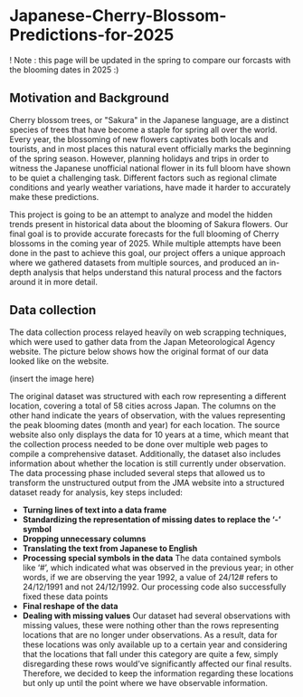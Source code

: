 # Japanese-Cherry-Blossom-Predictions-for-2025

! Note : this page will be updated in the spring to compare our forcasts with the blooming dates in 2025 :) 

## Motivation and Background

Cherry blossom trees, or "Sakura" in the Japanese language, are a distinct species of trees that have become a staple for spring all over the world. Every year, the blossoming of new flowers captivates both locals and tourists, and in most places this natural event officially marks the beginning of the spring season. However, planning holidays and trips in order to witness the Japanese unofficial national flower in its full bloom have shown to be quiet a challenging task. Different factors such as regional climate conditions and yearly weather variations, have made it harder to accurately make these predictions. 

This project is going to be an attempt to analyze and model the hidden trends present in historical data about the blooming of Sakura flowers. Our final goal is to provide accurate forecasts for the full blooming of Cherry blossoms in the coming year of 2025. While multiple attempts have been done in the past to achieve this goal, our project offers a unique approach where we gathered datasets from multiple sources, and produced an in-depth analysis that helps understand this natural process and the factors around it in more detail.

## Data collection 

The data collection process relayed heavily on web scrapping techniques, which were used to gather data from the Japan Meteorological Agency website. The picture below shows how the original format of our data looked like on the website.

(insert the image here)

The original dataset was structured with each row representing a different location, covering a total of 58 cities across Japan. The columns on the other hand indicate the years of observation, with the values representing the peak blooming dates (month and year) for each location. The source website also only displays the data for 10 years at a time, which meant that the collection process needed to be done over multiple web pages to compile a comprehensive dataset. Additionally, the dataset also includes information about whether the location is still currently under observation.
The data processing phase included several steps that allowed us to transform the unstructured output from the JMA website into a structured dataset ready for analysis, key steps included: 

- 	**Turning lines of text into a data frame**
- 	**Standardizing the representation of missing dates to replace the ‘-’ symbol**
- 	**Dropping unnecessary columns**
- 	**Translating the text from Japanese to English**
- 	**Processing special symbols in the data**
The data contained symbols like ‘#’, which indicated what was observed in the previous year; in other words, if we are observing the year 1992, a value of 24/12# refers to 24/12/1991 and not 24/12/1992. Our processing code also successfully fixed these data points
- 	**Final reshape of the data**
- 	**Dealing with missing values**
Our dataset had several observations with missing values, these were nothing other than the rows representing locations that are no longer under observations. As a result, data for these locations was only available up to a certain year and considering that the locations that fall under this category are quite a few, simply disregarding these rows would’ve significantly affected our final results. Therefore, we decided to keep the information regarding these locations but only up until the point where we have observable information.



